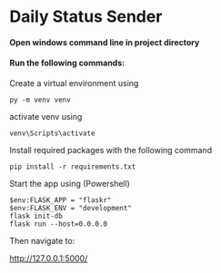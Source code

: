 # Daily Status Sender

#### Open windows command line in project directory
#### Run the following commands:

Create a virtual environment using

```
py -m venv venv
```

activate venv using

```
venv\Scripts\activate
```

Install required packages with the following command

```
pip install -r requirements.txt
```

Start the app using (Powershell)

```
$env:FLASK_APP = "flaskr"
$env:FLASK_ENV = "development"
flask init-db
flask run --host=0.0.0.0
```

Then navigate to:

http://127.0.0.1:5000/
